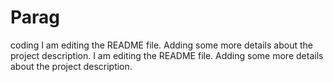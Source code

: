 # Parag
coding
I am editing the README file. Adding some more details about the project description.
I am editing the README file. Adding some more details about the project description.
